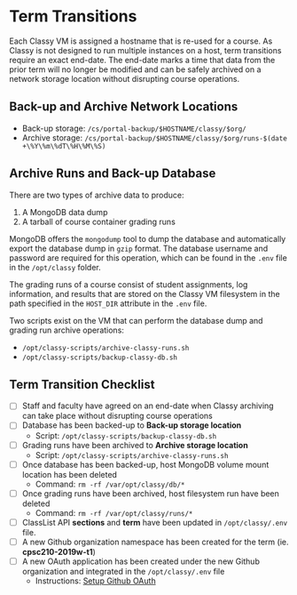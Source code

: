 # Term Transitions

Each Classy VM is assigned a hostname that is re-used for a course. As Classy is not designed to run multiple instances on a host, term transitions require an exact end-date. The end-date marks a time that data from the prior term will no longer be modified and can be safely archived on a network storage location without disrupting course operations.

## Back-up and Archive Network Locations

- Back-up storage: `/cs/portal-backup/$HOSTNAME/classy/$org/`
- Archive storage: `/cs/portal-backup/$HOSTNAME/classy/$org/runs-$(date +\%Y\%m\%dT\%H\%M\%S)`

## Archive Runs and Back-up Database

There are two types of archive data to produce:

1. A MongoDB data dump
2. A tarball of course container grading runs

MongoDB offers the `mongodump` tool to dump the database and automatically export the database dump in `gzip` format. The database username and password are required for this operation, which can be found in the `.env` file in the `/opt/classy` folder.

The grading runs of a course consist of student assignments, log information, and results that are stored on the Classy VM filesystem in the path specified in the `HOST_DIR` attribute in the `.env` file.

Two scripts exist on the VM that can perform the database dump and grading run archive operations:

- `/opt/classy-scripts/archive-classy-runs.sh`
- `/opt/classy-scripts/backup-classy-db.sh`

## Term Transition Checklist

- [ ] Staff and faculty have agreed on an end-date when Classy archiving can take place without disrupting course operations
- [ ] Database has been backed-up to **Back-up storage location**
  - Script: `/opt/classy-scripts/backup-classy-db.sh`
- [ ] Grading runs have been archived to **Archive storage location**
  - Script: `/opt/classy-scripts/archive-classy-runs.sh`
- [ ] Once database has been backed-up, host MongoDB volume mount location has been deleted
  - Command: `rm -rf /var/opt/classy/db/*`
- [ ] Once grading runs have been archived, host filesystem run have been deleted
  - Command: `rm -rf /var/opt/classy/runs/*`
- [ ] ClassList API **sections** and **term** have been updated in `/opt/classy/.env` file.
- [ ] A new Github organization namespace has been created for the term  (ie. **cpsc210-2019w-t1**)
- [ ] A new OAuth application has been created under the new Github organization and integrated in the `/opt/classy/.env` file
  - Instructions: [Setup Github OAuth](/docs/tech-staff/githubsetup.md#setup-github-oauth)
